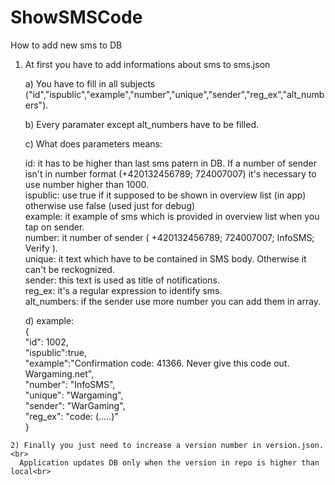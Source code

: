 # ShowSMSCode

How to add new sms to DB

  1) At first you have to add informations about sms to sms.json<br>
      
      a) You have to fill in all subjects ("id","ispublic","example","number","unique","sender","reg_ex","alt_numbers").<br>
      
      b) Every paramater except alt_numbers have to be filled.<br>
      
      c) What does parameters means:<br>
      
        id: it has to be higher than last sms patern in DB. If a number of sender isn't in number format (+420132456789; 724007007)     it's     necessary to use number higher than 1000.<br>
        ispublic: use true if it supposed to be shown in overview list (in app) otherwise use false (used just for debug)<br>
        example: it example of sms which is provided in overview list when you tap on sender.<br>
        number: it number of sender ( +420132456789; 724007007; InfoSMS; Verify ).<br>
        unique: it text which have to be contained in SMS body. Otherwise it can't be reckognized.<br>
        sender: this text is used as title of notifications.<br>
        reg_ex: it's a regular expression to identify sms.<br>
        alt_numbers: if the sender use more number you can add them in array.<br>
      
      d) example:<br>
         {<br>
        "id": 1002,<br>
        "ispublic":true,<br>
        "example":"Confirmation code: 41366. Never give this code out. Wargaming.net",<br>
        "number": "InfoSMS",<br>
        "unique": "Wargaming",<br>
        "sender": "WarGaming",<br>
        "reg_ex": "code: (.....)"<br>
      }<br>
      
        
    2) Finally you just need to increase a version number in version.json. <br>
      Application updates DB only when the version in repo is higher than local<br>
